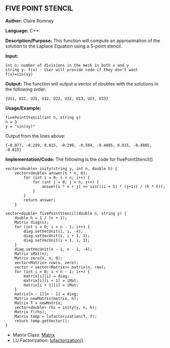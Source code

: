 ## FIVE POINT STENCIL

**Author:** Claire Romney

**Language:** C++

**Description/Purpose:** This function will compute an approximation of the solution to the Laplace Equation using a 5-point stencil.

**Input:**

	int n: number of divisions in the mesh in both x and y
  	string y: f(x) - User will provide code if they don't want f(x)=sin(xy)
	
**Output:** The function will output a vector of doubles with the solutions in the following order:
    
    {U11, U21, U31, U12, U22, U32, U13, U23, U33}

**Usage/Example:**

    fivePointStencil(int n, string y)
    n = 3
    y = "sin(xy)"

Output from the lines above:

  	{-0.077, -0.299, 0.015, -0.299, -0.584, -0.4085, 0.015, -0.4085, -0.815}
	
**Implementation/Code:** The following is the code for fivePointStencil()

	vector<double> inity(string y, int n, double h) {
		vector<double> answer(n * n, 0);
			for (int i = 0; i < n; i++) {
				for (int j = 0; j < n; j++) {
					answer[i * n + j] += sin(((i + 1) * (j+1)) / (h * h));
				}
			}
			return answer;
    	}

    vector<double> fivePointStencil(double n, string y) {
	    double h = 1 / (n + 1);
	    Matrix diag(n);
	    for (int i = 0; i < n - 1; i++) {
		    diag.setVecUnit(i, i, -4);
		    diag.setVecUnit(i, i + 1, 1);
		    diag.setVecUnit(i + 1, i, 1);
	    }
	    diag.setVecUnit(n - 1, n - 1, -4);
	    Matrix iMat(n);
	    Matrix zero(n, n, 0);
	    vector<Matrix> row(n, zero);
	    vector < vector<Matrix>> matrix(n, row);
	    for (int i = 0; i < n - 1; i++) {
		    matrix[i][i] = diag;
		    matrix[i][i + 1] = iMat;
		    matrix[i + 1][i] = iMat;
	    }
	    matrix[n - 1][n - 1] = diag;
	    Matrix newMatrix(matrix, n);
	    Matrix T = newMatrix;
	    vector<double> rhs = inity(y, n, h);
	    Matrix f(rhs);
	    Matrix temp = lufactorization(T, f);
	    return temp.getVector();
    }
  
* Matrix Class: [Matrix](../append/matrix.md)
* LU Factorization: [lufactorization()](../append/lufactorization.md)
